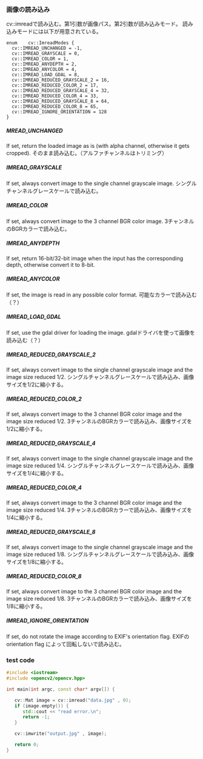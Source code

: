 
### 画像の読み込み

cv::imreadで読み込む。第1引数が画像パス。第2引数が読み込みモード。
読み込みモードには以下が用意されている。

	enum  	cv::ImreadModes { 
	  cv::IMREAD_UNCHANGED = -1, 
	  cv::IMREAD_GRAYSCALE = 0, 
	  cv::IMREAD_COLOR = 1, 
	  cv::IMREAD_ANYDEPTH = 2, 
	  cv::IMREAD_ANYCOLOR = 4, 
	  cv::IMREAD_LOAD_GDAL = 8, 
	  cv::IMREAD_REDUCED_GRAYSCALE_2 = 16, 
	  cv::IMREAD_REDUCED_COLOR_2 = 17, 
	  cv::IMREAD_REDUCED_GRAYSCALE_4 = 32, 
	  cv::IMREAD_REDUCED_COLOR_4 = 33, 
	  cv::IMREAD_REDUCED_GRAYSCALE_8 = 64, 
	  cv::IMREAD_REDUCED_COLOR_8 = 65, 
	  cv::IMREAD_IGNORE_ORIENTATION = 128 
	}

##### MREAD_UNCHANGED 
If set, return the loaded image as is (with alpha channel, otherwise it gets cropped).
そのまま読み込む。（アルファチャンネルはトリミング）

##### IMREAD_GRAYSCALE 
If set, always convert image to the single channel grayscale image.
シングルチャンネルグレースケールで読み込む。

##### IMREAD_COLOR 
If set, always convert image to the 3 channel BGR color image.
3チャンネルのBGRカラーで読み込む。

##### IMREAD_ANYDEPTH 
If set, return 16-bit/32-bit image when the input has the corresponding depth, otherwise convert it to 8-bit.

##### IMREAD_ANYCOLOR 
If set, the image is read in any possible color format.
可能なカラーで読み込む（？）

##### IMREAD_LOAD_GDAL 
If set, use the gdal driver for loading the image.
gdalドライバを使って画像を読み込む（？）

##### IMREAD_REDUCED_GRAYSCALE_2 
If set, always convert image to the single channel grayscale image and the image size reduced 1/2.
シングルチャンネルグレースケールで読み込み、画像サイズを1/2に縮小する。

##### IMREAD_REDUCED_COLOR_2 
If set, always convert image to the 3 channel BGR color image and the image size reduced 1/2.
3チャンネルのBGRカラーで読み込み、画像サイズを1/2に縮小する。

##### IMREAD_REDUCED_GRAYSCALE_4 
If set, always convert image to the single channel grayscale image and the image size reduced 1/4.
シングルチャンネルグレースケールで読み込み、画像サイズを1/4に縮小する。

##### IMREAD_REDUCED_COLOR_4 
If set, always convert image to the 3 channel BGR color image and the image size reduced 1/4.
3チャンネルのBGRカラーで読み込み、画像サイズを1/4に縮小する。

##### IMREAD_REDUCED_GRAYSCALE_8 
If set, always convert image to the single channel grayscale image and the image size reduced 1/8.
シングルチャンネルグレースケールで読み込み、画像サイズを1/8に縮小する。

##### IMREAD_REDUCED_COLOR_8 
If set, always convert image to the 3 channel BGR color image and the image size reduced 1/8.
3チャンネルのBGRカラーで読み込み、画像サイズを1/8に縮小する。

##### IMREAD_IGNORE_ORIENTATION 
If set, do not rotate the image according to EXIF's orientation flag.
EXIFの orientation flag によって回転しないで読み込む。


### test code

```C++
#include <iostream>
#include <opencv2/opencv.hpp>

int main(int argc, const char* argv[]) {

   cv::Mat image = cv::imread("data.jpg" , 0);
   if (image.empty()) {
      std::cout << "read error.\n";
      return -1;
   }

   cv::imwrite("output.jpg" , image);

   return 0;
}
```
